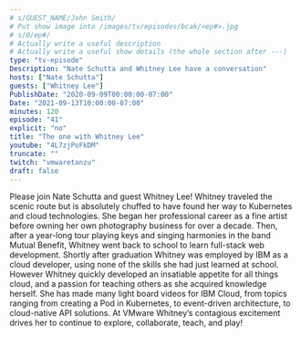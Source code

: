 ```yaml
---
# s/GUEST_NAME/John Smith/
# Put show image into /images/tv/episodes/bcak/<ep#>.jpg
# s/0/ep#/
# Actually write a useful description
# Actually write a useful show details (the whole section after ---)
type: "tv-episode"
Description: "Nate Schutta and Whitney Lee have a conversation"
hosts: ["Nate Schutta"]
guests: ["Whitney Lee"]
PublishDate: "2020-09-09T00:00:00-07:00"
Date: "2021-09-13T10:00:00-07:00"
minutes: 120
episode: "41"
explicit: "no"
title: "The one with Whitney Lee"
youtube: "4L7zjPoFkDM"
truncate: ""
twitch: "vmwaretanzu"
draft: false
---
```


Please join Nate Schutta and guest Whitney Lee! Whitney traveled the scenic route but is absolutely chuffed to have found her way to Kubernetes and cloud technologies. She began her professional career as a fine artist before owning her own photography business for over a decade. Then, after a year-long tour playing keys and singing harmonies in the band Mutual Benefit, Whitney went back to school to learn full-stack web development. Shortly after graduation Whitney was employed by IBM as a cloud developer, using none of the skills she had just learned at school. However Whitney quickly developed an insatiable appetite for all things cloud, and a passion for teaching others as she acquired knowledge herself. She has made many light board videos for IBM Cloud, from topics ranging from creating a Pod in Kubernetes, to event-driven architecture, to cloud-native API solutions. At VMware Whitney’s contagious excitement drives her to continue to explore, collaborate, teach, and play!
